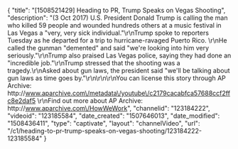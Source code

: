 {
    "title": "[1508521429] Heading to PR, Trump Speaks on Vegas Shooting",
    "description": "(3 Oct 2017) U.S. President Donald Trump is calling the man who killed 59 people and wounded hundreds others at a music festival in Las Vegas a \"very, very sick individual.\"\r\nTrump spoke to reporters Tuesday as he departed for a trip to hurricane-ravaged Puerto Rico. \r\nHe called the gunman \"demented\" and said \"we're looking into him very seriously.\"\r\nTrump also praised Las Vegas police, saying they had done an \"incredible job.\"\r\nTrump stressed that the shooting was a tragedy.\r\nAsked about gun laws, the president said \"we'll be talking about gun laws as time goes by.\"\r\n\r\n\r\nYou can license this story through AP Archive: http:\/\/www.aparchive.com\/metadata\/youtube\/c2179cacabfca57688ccf2ffc8e2daf5 \r\nFind out more about AP Archive: http:\/\/www.aparchive.com\/HowWeWork",
    "channelid": "123184222",
    "videoid": "123185584",
    "date_created": "1507646013",
    "date_modified": "1508436411",
    "type": "captivate",
    "layout": "channelVideo",
    "url": "\/c1\/heading-to-pr-trump-speaks-on-vegas-shooting\/123184222-123185584"
}